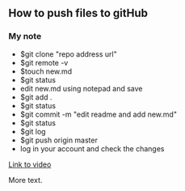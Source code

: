 ## How to push files to gitHub
### My note

* $git clone "repo address url"
* $git remote -v
* $touch new.md
* $git status
* edit new.md using notepad and save
* $git add .
* $git status
* $git commit -m "edit readme and add new.md"
* $git status
* $git log
* $git push origin master
* log in your account and check the changes

[Link to video](https://www.youtube.com/watch?v=ruieT3Nkg2M&list=PL5-da3qGB5IBLMp7LtN8Nc3Efd4hJq0kD&index=8)

More text.